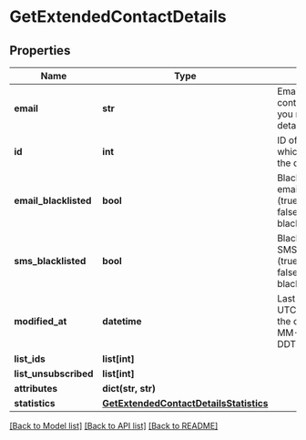 # GetExtendedContactDetails

## Properties
Name | Type | Description | Notes
------------ | ------------- | ------------- | -------------
**email** | **str** | Email address of the contact for which you requested the details | 
**id** | **int** | ID of the contact for which you requested the details | 
**email_blacklisted** | **bool** | Blacklist status for email campaigns (true&#x3D;blacklisted, false&#x3D;not blacklisted) | 
**sms_blacklisted** | **bool** | Blacklist status for SMS campaigns (true&#x3D;blacklisted, false&#x3D;not blacklisted) | 
**modified_at** | **datetime** | Last modification UTC date-time of the contact (YYYY-MM-DDTHH:mm:ss.SSSZ) | 
**list_ids** | **list[int]** |  | 
**list_unsubscribed** | **list[int]** |  | [optional] 
**attributes** | **dict(str, str)** |  | 
**statistics** | [**GetExtendedContactDetailsStatistics**](GetExtendedContactDetailsStatistics.md) |  | 

[[Back to Model list]](../README.md#documentation-for-models) [[Back to API list]](../README.md#documentation-for-api-endpoints) [[Back to README]](../README.md)


